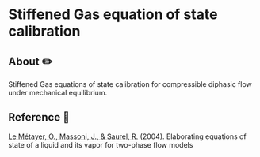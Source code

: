 # Stiffened Gas equation of state calibration

## About :pencil2:
Stiffened Gas equations of state calibration for compressible diphasic flow under mechanical equilibrium. 

## Reference :book:
[Le Métayer, O., Massoni, J., & Saurel, R.](https://doi.org/10.1016/j.ijthermalsci.2003.09.002) (2004).
Elaborating equations of state of a liquid and its vapor for two-phase flow models